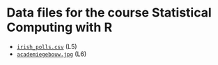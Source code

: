# Data files for the course Statistical Computing with R

* [`irish_polls.csv`](https://github.com/mirkosignorelli/Teaching/blob/main/SCwR_course/irish_polls.csv) (L5)
* [`academiegebouw.jpg`](https://github.com/mirkosignorelli/Teaching/blob/main/SCwR_course/academiegebouw.jpg) (L6)
